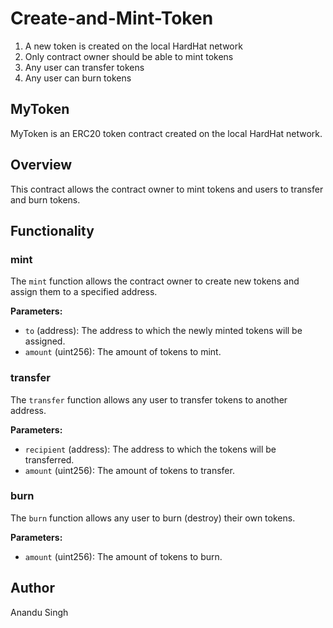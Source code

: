 # Create-and-Mint-Token
1. A new token is created on the local HardHat network
2. Only contract owner should be able to mint tokens
3. Any user can transfer tokens
4. Any user can burn tokens
   
## MyToken

MyToken is an ERC20 token contract created on the local HardHat network.

## Overview

This contract allows the contract owner to mint tokens and users to transfer and burn tokens.


## Functionality

### mint

The `mint` function allows the contract owner to create new tokens and assign them to a specified address.

**Parameters:**

- `to` (address): The address to which the newly minted tokens will be assigned.
- `amount` (uint256): The amount of tokens to mint.

### transfer

The `transfer` function allows any user to transfer tokens to another address.

**Parameters:**

- `recipient` (address): The address to which the tokens will be transferred.
- `amount` (uint256): The amount of tokens to transfer.

### burn

The `burn` function allows any user to burn (destroy) their own tokens.

**Parameters:**

- `amount` (uint256): The amount of tokens to burn.

## Author
Anandu Singh
